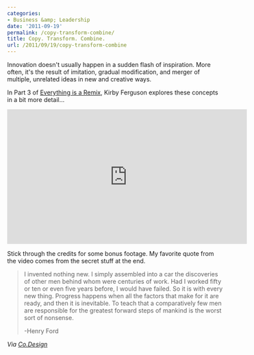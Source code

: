 ```yaml
---
categories:
- Business &amp; Leadership
date: '2011-09-19'
permalink: /copy-transform-combine/
title: Copy. Transform. Combine.
url: /2011/09/19/copy-transform-combine
---
```


Innovation doesn't usually happen in a sudden flash of inspiration. More often, it's the result of imitation, gradual modification, and merger of multiple, unrelated ideas in new and creative ways.

In Part 3 of <a href="http://vimeo.com/25380454">Everything is a Remix</a>, Kirby Ferguson explores these concepts in a bit more detail...

<iframe class="alignc" src="https://player.vimeo.com/video/25380454" width="560" height="315" frameborder="0"></iframe>

Stick through the credits for some bonus footage. My favorite quote from the video comes from the secret stuff at the end.

<blockquote>I invented nothing new. I simply assembled into a car the discoveries of other men behind whom were centuries of work. Had I worked fifty or ten or even five years before, I would have failed. So it is with every new thing. Progress happens when all the factors that make for it are ready, and then it is inevitable. To teach that a comparatively few men are responsible for the greatest forward steps of mankind is the worst sort of nonsense.

-Henry Ford</blockquote>

<em>Via <a href="http://www.fastcodesign.com/1664618/copying">Co.Design</a></em>